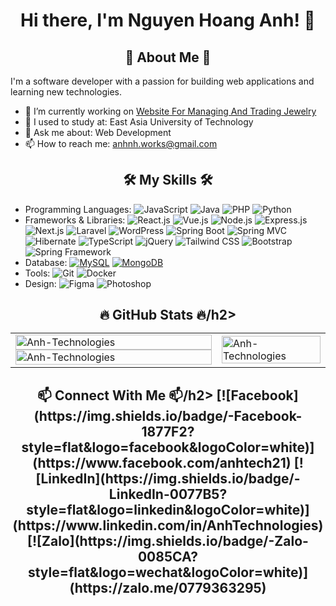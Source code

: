 <!--# Hi there, I'm Nguyen Hoang Anh! 👋 ![Vietnam](https://img.shields.io/badge/-Vietnam-DA251D?style=flat&logo=vietnam&logoColor=white)-->
<h1 align="center">Hi there, I'm Nguyen Hoang Anh! 👋</h1>

<!--## 🚀 About Me 🚀-->
<h2 align="center">🚀 About Me 🚀</h2>
I'm a software developer with a passion for building web applications and learning new technologies.

- 🔭 I’m currently working on [Website For Managing And Trading Jewelry](link-to-project)
- 🌱 I used to study at: East Asia University of Technology
- 💬 Ask me about: Web Development
- 📫 How to reach me: anhnh.works@gmail.com

<!--## 🛠️ My Skills 🛠️-->
<h2 align="center">🛠️ My Skills 🛠️</h2>

- Programming Languages: ![JavaScript](https://img.shields.io/badge/-JavaScript-F7DF1C?style=flat&logo=javascript&logoColor=black) ![Java](https://img.shields.io/badge/-Java-E34F26?style=flat&logo=java&logoColor=white) ![PHP](https://img.shields.io/badge/-PHP-777BB4?style=flat&logo=php&logoColor=white) ![Python](https://img.shields.io/badge/-Python-3776AB?style=flat&logo=python&logoColor=white)
- Frameworks & Libraries: ![React.js](https://img.shields.io/badge/-React.js-61DAFB?style=flat&logo=react&logoColor=white) ![Vue.js](https://img.shields.io/badge/-Vue.js-4FC08D?style=flat&logo=vue.js&logoColor=white) ![Node.js](https://img.shields.io/badge/-Node.js-339933?style=flat&logo=node.js&logoColor=white) ![Express.js](https://img.shields.io/badge/-Express.js-000000?style=flat&logo=express&logoColor=white) ![Next.js](https://img.shields.io/badge/-Next.js-000000?style=flat&logo=next.js&logoColor=white) ![Laravel](https://img.shields.io/badge/-Laravel-E74430?style=flat&logo=laravel&logoColor=white) ![WordPress](https://img.shields.io/badge/-WordPress-21759B?style=flat&logo=wordpress&logoColor=white) ![Spring Boot](https://img.shields.io/badge/-Spring%20Boot-6DB33F?style=flat&logo=springboot&logoColor=white) ![Spring MVC](https://img.shields.io/badge/-Spring%20MVC-6DB33F?style=flat&logo=spring&logoColor=white) ![Hibernate](https://img.shields.io/badge/-Hibernate-59666C?style=flat&logo=hibernate&logoColor=white) ![TypeScript](https://img.shields.io/badge/-TypeScript-007ACC?style=flat&logo=typescript&logoColor=white) ![jQuery](https://img.shields.io/badge/-jQuery-0769AD?style=flat&logo=jquery&logoColor=white) ![Tailwind CSS](https://img.shields.io/badge/-Tailwind%20CSS-06B6D4?style=flat&logo=tailwindcss&logoColor=white) ![Bootstrap](https://img.shields.io/badge/-Bootstrap-563D7C?style=flat&logo=bootstrap&logoColor=white) ![Spring Framework](https://img.shields.io/badge/-Spring%20Framework-6DB33F?style=flat&logo=spring&logoColor=white)
- Database: [![MySQL](https://img.shields.io/badge/-MySQL-4479A1?style=flat&logo=mysql&logoColor=white)](https://www.mysql.com/) [![MongoDB](https://img.shields.io/badge/-MongoDB-47A248?style=flat&logo=mongodb&logoColor=white)](https://www.mongodb.com/)
- Tools: ![Git](https://img.shields.io/badge/-Git-F05032?style=flat&logo=git&logoColor=white) ![Docker](https://img.shields.io/badge/-Docker-2496ED?style=flat&logo=docker&logoColor=white)
- Design: ![Figma](https://img.shields.io/badge/-Figma-F24E1E?style=flat&logo=figma&logoColor=white) ![Photoshop](https://img.shields.io/badge/-Photoshop-31A8FF?style=flat&logo=adobe-photoshop&logoColor=white)

<!--## 🔥 GitHub Stats 🔥-->
<h2 align="center">🔥 GitHub Stats 🔥/h2>
    
<!--
<div align="center">
    <image align="center" src="https://github-readme-stats.vercel.app/api?username=AnhTechnologies&show_icons=true&theme=tokyonight" alt="Anh-Technologies"></image>
    &nbsp;&nbsp;&nbsp;
    <img align="center" src="https://github-readme-streak-stats.herokuapp.com/?user=AnhTechnologies&&theme=tokyonight" alt="Anh-Technologies"/>
    &nbsp;&nbsp;&nbsp;
    <image align="center" src="https://github-readme-stats.vercel.app/api/top-langs/?username=AnhTechnologies&layout=compact&theme=tokyonight"alt="Anh-Technologies"></image>
</div> -->

<table style="width:100%;">
  <tr>
      <td>
          <image align="center" width="100%" src="https://github-readme-stats.vercel.app/api/top-langs/?username=AnhTechnologies&layout=compact&theme=tokyonight"alt="Anh-Technologies"></image>
          <image align="center" width="100%" src="https://github-readme-stats.vercel.app/api?username=AnhTechnologies&show_icons=true&theme=tokyonight" alt="Anh-Technologies"></image>
      </td>
      <td>
          <image src="https://cdn.dribbble.com/users/1059583/screenshots/4171367/coding-freak.gif" alt="Anh-Technologies" width="100%"></image>
      </td>
  </tr>
</table>

<!--## 📫 Connect With Me 📫-->
<h2 align="center">📫 Connect With Me 📫/h2>
[![Facebook](https://img.shields.io/badge/-Facebook-1877F2?style=flat&logo=facebook&logoColor=white)](https://www.facebook.com/anhtech21)
[![LinkedIn](https://img.shields.io/badge/-LinkedIn-0077B5?style=flat&logo=linkedin&logoColor=white)](https://www.linkedin.com/in/AnhTechnologies)
[![Zalo](https://img.shields.io/badge/-Zalo-0085CA?style=flat&logo=wechat&logoColor=white)](https://zalo.me/0779363295)
<!--[![Phone](https://img.shields.io/badge/-Phone-34b7f1?style=flat&logo=phone&logoColor=white)](tel:+84779363295)-->



